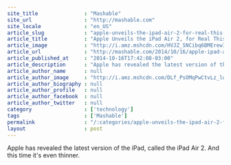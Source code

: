 ```yaml
---
site_title               : "Mashable"
site_url                 : "http://mashable.com"
site_locale              : "en_US"
article_slug             : "apple-unveils-the-ipad-air-2-for-real-this-time"
article_title            : "Apple Unveils the iPad Air 2, for Real This Time"
article_image            : "http://i.amz.mshcdn.com/HVJZ_SNCibq6BMErewIGUW5lSWM=/1200x627/2014%2F10%2F16%2F2a%2FApple_iPad.5fe77.jpg"
article_url              : "http://mashable.com/2014/10/16/apple-ipad-air-2-revealed/"
article_published_at     : "2014-10-16T17:42:08-03:00"
article_description      : "Apple has revealed the latest version of the iPad, called the iPad Air 2. And this time it's even thinner."
article_author_name      : null
article_author_image     : "http://i.amz.mshcdn.com/DLf_PsOMqPwCtvLz_lwCLCJhNBs=/90x90/2016%2F06%2F30%2Feb%2F201503270cHeadshot_20.820a0.f61dd.jpg"
article_author_biography : null
article_author_profile   : null
article_author_facebook  : null
article_author_twitter   : null
category                 : ['technology']
tags                     : ['Mashable']
permalink                : "/:categories/apple-unveils-the-ipad-air-2-for-real-this-time/"
layout                   : post
---
```


Apple has revealed the latest version of the iPad, called the iPad Air 2. And this time it's even thinner.
